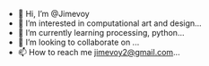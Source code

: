 - 👋 Hi, I’m @Jimevoy
- 👀 I’m interested in computational art and design...
- 🌱 I’m currently learning processing, python...
- 💞️ I’m looking to collaborate on ...
- 📫 How to reach me jimevoy2@gmail.com...

<!---
Jimevoy/Jimevoy is a ✨ special ✨ repository because its `README.md` (this file) appears on your GitHub profile.
You can click the Preview link to take a look at your changes.
--->

